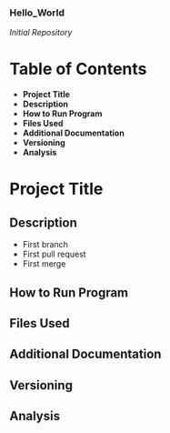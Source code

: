 ### Hello_World
*Initial Repository* 

# Table of Contents 
- **Project Title** 
- **Description**
- **How to Run Program**
- **Files Used**
- **Additional Documentation**
- **Versioning**
- **Analysis**
  
# Project Title 

## Description 
- First branch
- First pull request
- First merge
  
## How to Run Program 

## Files Used 

## Additional Documentation 

## Versioning

## Analysis 
